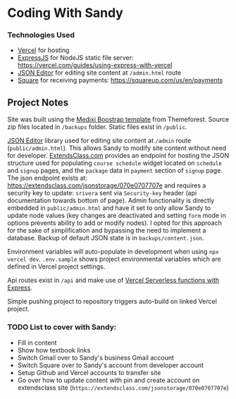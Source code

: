 # Coding With Sandy

### Technologies Used

- [Vercel](https://vercel.com/) for hosting
- [ExpressJS](https://expressjs.com/) for NodeJS static file server: https://vercel.com/guides/using-express-with-vercel
- [JSON Editor](https://github.com/josdejong/jsoneditor/blob/master/docs/api.md) for editing site content at `/admin.html` route
- [Square](https://squareup.com/us/en) for receiving payments: https://squareup.com/us/en/payments

## Project Notes

Site was built using the [Medixi Boostrap template](https://themeforest.net/item/medixi-health-medical-html-template/43617636) from Themeforest. Source zip files located in `/backups` folder. Static files exist in `/public`.

[JSON Editor](https://github.com/josdejong/jsoneditor/blob/master/docs/api.md) library used for editing site content at `/admin` route (`public/admin.html`). This allows Sandy to modify site content without need for developer. [ExtendsClass.com](https://extendsclass.com/) provides an endpoint for hosting the JSON structure used for populating `course schedule` widget located on `schedule` and `signup` pages, and the `package` data in `payment` section of `signup` page. The json endpoint exists at: https://extendsclass.com/jsonstorage/070e0707707e and requires a security key to update: `srivera` sent via `Security-key` header (api documentation towards bottom of page). Admin functionality is directly embedded in `public/admin.html` and have it set to only allow Sandy to update node values (key changes are deactivated and setting `form` mode in options prevents ability to add or modify nodes). I opted for this approach for the sake of simplification and bypassing the need to implement a database. Backup of default JSON state is in `backups/content.json`.

Environment variables will auto-populate in development when using `npx vercel dev`. `.env.sample` shows project environmental variables which are defined in Vercel project settings.

Api routes exist in `/api` and make use of [Vercel Serverless functions with Express](https://vercel.com/guides/using-express-with-vercel).

Simple pushing project to repository triggers auto-build on linked Vercel project.

### TODO List to cover with Sandy:

- Fill in content
- Show how textbook links
- Switch Gmail over to Sandy's business Gmail account
- Switch Square over to Sandy's account from developer account
- Setup Github and Vercel accounts to transfer site
- Go over how to update content with pin and create account on extendsclass site (`https://extendsclass.com/jsonstorage/070e0707707e`)
